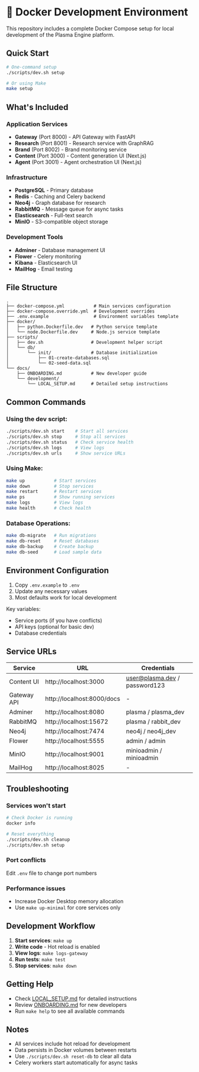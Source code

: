 # 🐳 Docker Development Environment

This repository includes a complete Docker Compose setup for local development of the Plasma Engine platform.

## Quick Start

```bash
# One-command setup
./scripts/dev.sh setup

# Or using Make
make setup
```

## What's Included

### Application Services
- **Gateway** (Port 8000) - API Gateway with FastAPI
- **Research** (Port 8001) - Research service with GraphRAG
- **Brand** (Port 8002) - Brand monitoring service
- **Content** (Port 3000) - Content generation UI (Next.js)
- **Agent** (Port 3001) - Agent orchestration UI (Next.js)

### Infrastructure
- **PostgreSQL** - Primary database
- **Redis** - Caching and Celery backend
- **Neo4j** - Graph database for research
- **RabbitMQ** - Message queue for async tasks
- **Elasticsearch** - Full-text search
- **MinIO** - S3-compatible object storage

### Development Tools
- **Adminer** - Database management UI
- **Flower** - Celery monitoring
- **Kibana** - Elasticsearch UI
- **MailHog** - Email testing

## File Structure

```
.
├── docker-compose.yml           # Main services configuration
├── docker-compose.override.yml  # Development overrides
├── .env.example                 # Environment variables template
├── docker/
│   ├── python.Dockerfile.dev   # Python service template
│   └── node.Dockerfile.dev     # Node.js service template
├── scripts/
│   ├── dev.sh                  # Development helper script
│   └── db/
│       └── init/               # Database initialization
│           ├── 01-create-databases.sql
│           └── 02-seed-data.sql
└── docs/
    ├── ONBOARDING.md           # New developer guide
    └── development/
        └── LOCAL_SETUP.md      # Detailed setup instructions
```

## Common Commands

### Using the dev script:
```bash
./scripts/dev.sh start    # Start all services
./scripts/dev.sh stop     # Stop all services
./scripts/dev.sh status   # Check service health
./scripts/dev.sh logs     # View logs
./scripts/dev.sh urls     # Show service URLs
```

### Using Make:
```bash
make up           # Start services
make down         # Stop services
make restart      # Restart services
make ps           # Show running services
make logs         # View logs
make health       # Check health
```

### Database Operations:
```bash
make db-migrate   # Run migrations
make db-reset     # Reset databases
make db-backup    # Create backup
make db-seed      # Load sample data
```

## Environment Configuration

1. Copy `.env.example` to `.env`
2. Update any necessary values
3. Most defaults work for local development

Key variables:
- Service ports (if you have conflicts)
- API keys (optional for basic dev)
- Database credentials

## Service URLs

| Service | URL | Credentials |
|---------|-----|-------------|
| Content UI | http://localhost:3000 | user@plasma.dev / password123 |
| Gateway API | http://localhost:8000/docs | - |
| Adminer | http://localhost:8080 | plasma / plasma_dev |
| RabbitMQ | http://localhost:15672 | plasma / rabbit_dev |
| Neo4j | http://localhost:7474 | neo4j / neo4j_dev |
| Flower | http://localhost:5555 | admin / admin |
| MinIO | http://localhost:9001 | minioadmin / minioadmin |
| MailHog | http://localhost:8025 | - |

## Troubleshooting

### Services won't start
```bash
# Check Docker is running
docker info

# Reset everything
./scripts/dev.sh cleanup
./scripts/dev.sh setup
```

### Port conflicts
Edit `.env` file to change port numbers

### Performance issues
- Increase Docker Desktop memory allocation
- Use `make up-minimal` for core services only

## Development Workflow

1. **Start services**: `make up`
2. **Write code** - Hot reload is enabled
3. **View logs**: `make logs-gateway`
4. **Run tests**: `make test`
5. **Stop services**: `make down`

## Getting Help

- Check [LOCAL_SETUP.md](docs/development/LOCAL_SETUP.md) for detailed instructions
- Review [ONBOARDING.md](docs/ONBOARDING.md) for new developers
- Run `make help` to see all available commands

## Notes

- All services include hot reload for development
- Data persists in Docker volumes between restarts
- Use `./scripts/dev.sh reset-db` to clear all data
- Celery workers start automatically for async tasks